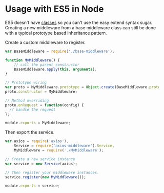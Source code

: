 # Usage with ES5 in Node

ES5 doesn't have [classes](https://developer.mozilla.org/en-US/docs/Web/JavaScript/Reference/Classes) so you can't use the easy extend syntax sugar. Creating a new middleware from a base middleware class can still be done with a typical prototype based inheritance pattern.

Create a custom middleware to register.

```javascript
var BaseMiddleware = require('./base-middleware');

function MyMiddleware() {
    // call the parent constructor
    BaseMiddleware.apply(this, arguments);
}

// Prototype wiring
var proto = MyMiddleware.prototype = Object.create(BaseMiddleware.prototype);
proto.constructor = MyMiddleware;

// Method overriding
proto.onRequest = function(config) {
  // handle the request
};

module.exports = MyMiddleware;
```

Then export the service.

```javascript
var axios = require('axios'),
    Service = require('axios-middleware').Service,
    MyMiddleware = require('./MyMiddleware');

// Create a new service instance
var service = new Service(axios);

// Then register your middleware instances.
service.register(new MyMiddleware());

module.exports = service;
```

